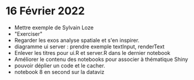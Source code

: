 # 16 Février 2022
- Mettre exemple de Sylvain Loze
- "Exerciser"
- Regarder les exos analyse spatiale et s'en inspirer.
- diagramme ui server : prendre exemple textInput, renderText
- Enlever les titres pour ui.R et server.R dans le dernier notebook
- Améliorer le contenu des notebooks pour associer à thématique Shiny
- pouvoir déplier un code et le cacher.
- notebook 8 en second sur la dataviz